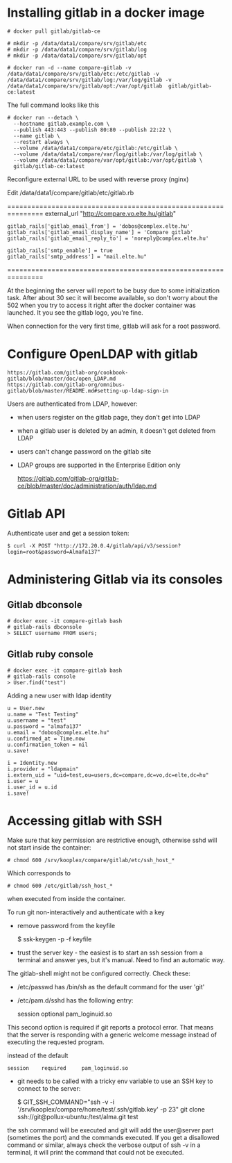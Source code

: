 # Installing gitlab in a docker image

    # docker pull gitlab/gitlab-ce

    # mkdir -p /data/data1/compare/srv/gitlab/etc
    # mkdir -p /data/data1/compare/srv/gitlab/log
    # mkdir -p /data/data1/compare/srv/gitlab/opt

    # docker run -d --name compare-gitlab -v /data/data1/compare/srv/gitlab/etc:/etc/gitlab -v /data/data1/compare/srv/gitlab/log:/var/log/gitlab -v /data/data1/compare/srv/gitlab/opt:/var/opt/gitlab  gitlab/gitlab-ce:latest

The full command looks like this

    # docker run --detach \
      --hostname gitlab.example.com \
      --publish 443:443 --publish 80:80 --publish 22:22 \
      --name gitlab \
      --restart always \
      --volume /data/data1/compare/etc/gitlab:/etc/gitlab \
      --volume /data/data1/compare/var/log/gitlab:/var/log/gitlab \
      --volume /data/data1/compare/var/opt/gitlab:/var/opt/gitlab \
      gitlab/gitlab-ce:latest
	  
Reconfigure external URL to be used with reverse proxy (nginx)

Edit /data/data1/compare/gitlab/etc/gitlab.rb

===============================================================
    external_url "http://compare.vo.elte.hu/gitlab"
    
    gitlab_rails['gitlab_email_from'] = 'dobos@complex.elte.hu'
    gitlab_rails['gitlab_email_display_name'] = 'Compare gitlab'
    gitlab_rails['gitlab_email_reply_to'] = 'noreply@complex.elte.hu'
    
    gitlab_rails['smtp_enable'] = true
    gitlab_rails['smtp_address'] = "mail.elte.hu"
===============================================================

At the beginning the server will report to be busy due to some initialization task. After about 30 sec it will become available, so don't worry about the 502 when you try to access it right after the docker container was launched. It you see the gitlab logo, you're fine.

When connection for the very first time, gitlab will ask for a root password.

# Configure OpenLDAP with gitlab

    https://gitlab.com/gitlab-org/cookbook-gitlab/blob/master/doc/open_LDAP.md
    https://gitlab.com/gitlab-org/omnibus-gitlab/blob/master/README.md#setting-up-ldap-sign-in

Users are authenticated from LDAP, however:

* when users register on the gitlab page, they don't get into LDAP
* when a gitlab user is deleted by an admin, it doesn't get deleted from LDAP
* users can't change password on the gitlab site
* LDAP groups are supported in the Enterprise Edition only

    https://gitlab.com/gitlab-org/gitlab-ce/blob/master/doc/administration/auth/ldap.md
	
# Gitlab API

Authenticate user and get a session token:

    $ curl -X POST "http://172.20.0.4/gitlab/api/v3/session?login=root&password=Almafa137"


# Administering Gitlab via its consoles

## Gitlab dbconsole

    # docker exec -it compare-gitlab bash
	# gitlab-rails dbconsole
	> SELECT username FROM users;

## Gitlab ruby console

    # docker exec -it compare-gitlab bash
	# gitlab-rails console
	> User.find("test")

Adding a new user with ldap identity

	u = User.new
	u.name = "Test Testing"
	u.username = "test"
	u.password = "almafa137"
	u.email = "dobos@complex.elte.hu"
	u.confirmed_at = Time.now
	u.confirmation_token = nil
	u.save!

	i = Identity.new
	i.provider = "ldapmain"
	i.extern_uid = "uid=test,ou=users,dc=compare,dc=vo,dc=elte,dc=hu"
	i.user = u
	i.user_id = u.id
	i.save!

# Accessing gitlab with SSH

Make sure that key permission are restrictive enough, otherwise sshd will not start inside the container:

    # chmod 600 /srv/kooplex/compare/gitlab/etc/ssh_host_*
    
Which corresponds to

    # chmod 600 /etc/gitlab/ssh_host_*
    
when executed from inside the container.

To run git non-interactively and authenticate with a key

* remove password from the keyfile

    $ ssk-keygen -p -f keyfile

* trust the server key - the easiest is to start an ssh session from a terminal and answer yes, but it's manual. Need to find an automatic way.

The gitlab-shell might not be configured correctly. Check these:

* /etc/passwd has /bin/sh as the default command for the user 'git'
* /etc/pam.d/sshd has the following entry:

    session    optional     pam_loginuid.so
    
This second option is required if git reports a protocol error. That means that the server is responding with a
generic welcome message instead of executing the requested program.

instead of the default

    session    required     pam_loginuid.so
    
* git needs to be called with a tricky env variable to use an SSH key to connect to the server:

    $ GIT_SSH_COMMAND="ssh -v -i '/srv/kooplex/compare/home/test/.ssh/gitlab.key' -p 23" git clone ssh://git@pollux-ubuntu:/test/alma.git test
    
the ssh command will be executed and git will add the user@server part (sometimes the port) and the commands executed. If you get a disallowed command or similar, always check the verbose output of ssh -v in a terminal, it will print the command that could not be executed.
